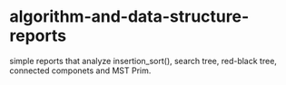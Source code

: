 # algorithm-and-data-structure-reports
simple reports that analyze insertion_sort(), search tree, red-black tree, connected componets and MST Prim.
